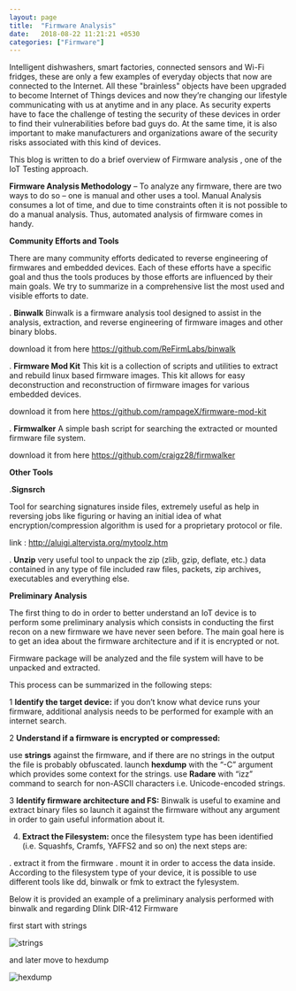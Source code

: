 ```yaml
---
layout: page
title:  "Firmware Analysis"
date:   2018-08-22 11:21:21 +0530
categories: ["Firmware"]
---
```

Intelligent dishwashers, smart factories, connected sensors and Wi-Fi fridges, these are only a few examples of everyday objects that now are connected to the Internet.
All these "brainless" objects have been upgraded to become Internet of Things devices and now they’re changing our lifestyle communicating with us at anytime and in any place.
As security experts have to face the challenge of testing the security of these devices in order to find their vulnerabilities before bad guys do.
At the same time, it is also important to make manufacturers and organizations aware of the security risks associated with this kind of devices.

This blog is written to do a brief overview of Firmware analysis , one of the IoT Testing approach.

**Firmware Analysis Methodology** – To analyze any firmware, there are two ways to do so – one is manual and other uses a tool. Manual Analysis consumes a lot of time, and due to time constraints often it is not possible to do a manual analysis. Thus, automated analysis of firmware comes in handy.

**Community Efforts and Tools**

There are many community efforts dedicated to reverse engineering of firmwares and embedded devices. Each of these efforts have a specific goal and thus the tools produces by those efforts are influenced by their main goals. We try to summarize in a comprehensive list the most used and visible efforts to date.

. **Binwalk**
Binwalk is a firmware analysis tool designed to assist in the analysis, extraction, and reverse engineering of firmware images and other binary blobs.

download it from here https://github.com/ReFirmLabs/binwalk

. **Firmware Mod Kit**
This kit is a collection of scripts and utilities to extract and rebuild linux based firmware images. This kit allows for easy deconstruction and reconstruction of firmware images for various embedded devices.

download it from here https://github.com/rampageX/firmware-mod-kit

. **Firmwalker** 
A simple bash script for searching the extracted or mounted firmware file system.

download it from here https://github.com/craigz28/firmwalker

**Other Tools**

.**Signsrch**

Tool for searching signatures inside files, extremely useful as help in reversing jobs like figuring or having an initial idea of what encryption/compression algorithm is used for a proprietary protocol or file.

link : http://aluigi.altervista.org/mytoolz.htm

. **Unzip**
very useful tool to unpack the zip (zlib, gzip, deflate, etc.) data contained in any type of file included raw files, packets, zip archives, executables and everything else.


**Preliminary Analysis**

The first thing to do in order to better understand an IoT device is to perform some preliminary analysis which consists in conducting the first recon on a new firmware we have never seen before.
The main goal here is to get an idea about the firmware architecture and if it is encrypted or not.

Firmware package will be analyzed and the file system will have to be unpacked and extracted.

This process can be summarized in the following steps:

1 **Identify the target device:** if you don’t know what device runs your firmware, additional analysis needs to be performed for example with an internet search.

2 **Understand if a firmware is encrypted or compressed:**

use **strings** against the firmware, and if there are no strings in the output the file is probably obfuscated. 
launch **hexdump** with the “-C” argument which provides some context for the strings. 
use **Radare** with “izz” command to search for non-ASCII characters i.e. Unicode-encoded strings.

3 **Identify firmware architecture and FS:** Binwalk is useful to examine and extract binary files so launch it against the firmware without any argument in order to gain useful information about it.

4. **Extract the Filesystem:** once the filesystem type has been identified (i.e. Squashfs, Cramfs, YAFFS2 and so on) the next steps are:

. extract it from the firmware 
. mount it in order to access the data inside. According to the filesystem type of your device, it is possible to use different tools like dd, binwalk or fmk to extract the fylesystem.

Below it is provided an example of a preliminary analysis performed with binwalk and regarding Dlink DIR-412 Firmware

first start with strings

![strings](/assets/afterstrings.png)

and later move to hexdump

![hexdump](/assets/hexdump.png)

